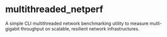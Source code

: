 # multithreaded_netperf
A simple CLI multithreaded network benchmarking utility to measure mutli-gigabit throughput on scalable, resilient network infrastructures.
